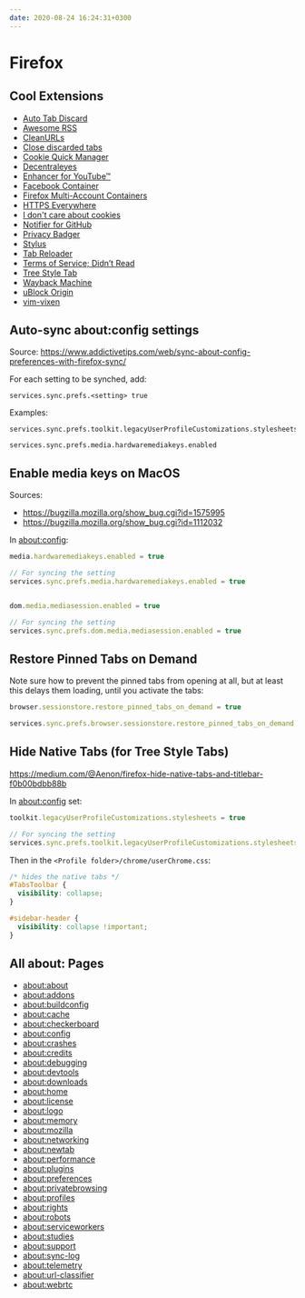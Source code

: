 ```yaml
---
date: 2020-08-24 16:24:31+0300
---
```


# Firefox

## Cool Extensions

- [Auto Tab Discard](https://addons.mozilla.org/en-US/firefox/addon/auto-tab-discard/)
- [Awesome RSS](https://addons.mozilla.org/en-US/firefox/addon/awesome-rss/)
- [CleanURLs](https://addons.mozilla.org/en-US/firefox/addon/clearurls/)
- [Close discarded tabs](https://addons.mozilla.org/en-US/firefox/addon/close-discarded-tabs/)
- [Cookie Quick Manager](https://addons.mozilla.org/en-US/firefox/addon/cookie-quick-manager/)
- [Decentraleyes](https://addons.mozilla.org/en-US/firefox/addon/decentraleyes/)
- [Enhancer for YouTube™](https://addons.mozilla.org/en-US/firefox/addon/enhancer-for-youtube/)
- [Facebook Container](https://addons.mozilla.org/en-US/firefox/addon/facebook-container/)
- [Firefox Multi-Account Containers](https://addons.mozilla.org/en-US/firefox/addon/multi-account-containers/)
- [HTTPS Everywhere](https://addons.mozilla.org/en-US/firefox/addon/https-everywhere/)
- [I don't care about cookies](https://addons.mozilla.org/en-US/firefox/addon/i-dont-care-about-cookies/)
- [Notifier for GitHub](https://addons.mozilla.org/en-US/firefox/addon/notifier-for-github/)
- [Privacy Badger](https://privacybadger.org/)
- [Stylus](https://addons.mozilla.org/en-US/firefox/addon/styl-us/)
- [Tab Reloader](https://addons.mozilla.org/en-US/firefox/addon/tab-reloader/)
- [Terms of Service; Didn’t Read](https://addons.mozilla.org/en-US/firefox/addon/terms-of-service-didnt-read/)
- [Tree Style Tab](https://addons.mozilla.org/en-US/firefox/addon/tree-style-tab/)
- [Wayback Machine](https://addons.mozilla.org/en-US/firefox/addon/wayback-machine_new/)
- [uBlock Origin](https://addons.mozilla.org/en-US/firefox/addon/ublock-origin/)
- [vim-vixen](https://github.com/ueokande/vim-vixen)

## Auto-sync about:config settings

Source:
<https://www.addictivetips.com/web/sync-about-config-preferences-with-firefox-sync/>

For each setting to be synched, add:

``` 
services.sync.prefs.<setting> true
```

Examples:

```
services.sync.prefs.toolkit.legacyUserProfileCustomizations.stylesheets

services.sync.prefs.media.hardwaremediakeys.enabled
```

## Enable media keys on MacOS

Sources:

- <https://bugzilla.mozilla.org/show_bug.cgi?id=1575995>
- <https://bugzilla.mozilla.org/show_bug.cgi?id=1112032>

In [about:config](about:config):

```js
media.hardwaremediakeys.enabled = true

// For syncing the setting
services.sync.prefs.media.hardwaremediakeys.enabled = true


dom.media.mediasession.enabled = true

// For syncing the setting
services.sync.prefs.dom.media.mediasession.enabled = true
```

## Restore Pinned Tabs on Demand

Note sure how to prevent the pinned tabs from opening at all, but at least this delays them loading, until you activate the tabs:

``` js
browser.sessionstore.restore_pinned_tabs_on_demand = true

services.sync.prefs.browser.sessionstore.restore_pinned_tabs_on_demand = true
```

## Hide Native Tabs (for Tree Style Tabs)

<https://medium.com/@Aenon/firefox-hide-native-tabs-and-titlebar-f0b00bdbb88b>

In [about:config](about:config) set:

``` js
toolkit.legacyUserProfileCustomizations.stylesheets = true

// For syncing the setting
services.sync.prefs.toolkit.legacyUserProfileCustomizations.stylesheets = true
```

Then in the `<Profile folder>/chrome/userChrome.css`:

``` css
/* hides the native tabs */
#TabsToolbar {
  visibility: collapse;
}

#sidebar-header {
  visibility: collapse !important;
}
```

## All about: Pages

- [about:about](about:about)
- [about:addons](about:addons)
- [about:buildconfig](about:buildconfig)
- [about:cache](about:cache)
- [about:checkerboard](about:checkerboard)
- [about:config](about:config)
- [about:crashes](about:crashes)
- [about:credits](about:credits)
- [about:debugging](about:debugging)
- [about:devtools](about:devtools)
- [about:downloads](about:downloads)
- [about:home](about:home)
- [about:license](about:license)
- [about:logo](about:logo)
- [about:memory](about:memory)
- [about:mozilla](about:mozilla)
- [about:networking](about:networking)
- [about:newtab](about:newtab)
- [about:performance](about:performance)
- [about:plugins](about:plugins)
- [about:preferences](about:preferences)
- [about:privatebrowsing](about:privatebrowsing)
- [about:profiles](about:profiles)
- [about:rights](about:rights)
- [about:robots](about:robots)
- [about:serviceworkers](about:serviceworkers)
- [about:studies](about:studies)
- [about:support](about:support)
- [about:sync-log](about:sync-log)
- [about:telemetry](about:telemetry)
- [about:url-classifier](about:url-classifier)
- [about:webrtc](about:webrtc)
